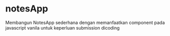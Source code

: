 # notesApp

Membangun NotesApp sederhana dengan memanfaatkan component pada javascript vanila untuk keperluan submission dicoding
